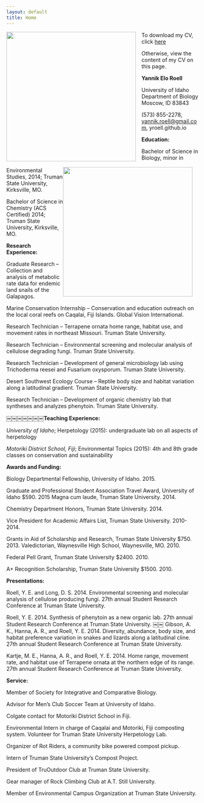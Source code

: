 ```yaml
---
layout: default
title: Home
---
```


<img style="float: left; margin: 0px 15px 15px 0px;"
src="https://cloud.githubusercontent.com/assets/14020037/10561118/3f2fabac-74d3-11e5-839a-95332e2103c5.JPG" width="340" />

<img style="float: right; margin: 0px 15px 15px 0px;"
src="https://cloud.githubusercontent.com/assets/14020037/10561144/29acbe4a-74d4-11e5-95d7-ccffec09a3fc.JPG" width="340" />

To download my CV, click [here](https://github.com/yroell/yroell.github.io/files/15514/YRoell_CV.pdf)

Otherwise, view the content of my CV on this page.

**Yannik Elo Roell**

University of Idaho Department of Biology Moscow, ID 83843

(573) 855-2278, yannik.roell@gmail.com, yroell.github.io

**Education:**

Bachelor of Science in Biology, minor in Environmental Studies, 2014; Truman State University, Kirksville, MO.

Bachelor of Science in Chemistry (ACS Certified) 2014; Truman State University, Kirksville, MO.

**Research Experience:**

Graduate Research – Collection and analysis of metabolic rate data for endemic land snails of the Galapagos.

Marine Conservation Internship – Conservation and education outreach on the local coral reefs on Caqalai, Fiji Islands. Global Vision International.

Research Technician – Terrapene ornata home range, habitat use, and movement rates in northeast Missouri. Truman State University.

Research Technician – Environmental screening and molecular analysis of cellulose degrading fungi. Truman State University.

Research Technician – Development of general microbiology lab using Trichoderma reesei and Fusarium oxysporum. Truman State University.

Desert Southwest Ecology Course – Reptile body size and habitat variation along a latitudinal gradient. Truman State University.

Research Technician – Development of organic chemistry lab that syntheses and analyzes phenytoin. Truman State University.

**￼￼￼￼￼￼￼Teaching Experience:**

*University of Idaho*;
Herpetology (2015): undergraduate lab on all aspects of herpetology

*Motoriki District School, Fiji*;
Environmental Topics (2015): 4th and 8th grade classes on conservation and sustainability

**Awards and Funding:**

Biology Departmental Fellowship, University of Idaho. 2015.

Graduate and Professional Student Association Travel Award, University of Idaho $590. 2015 Magna cum laude, Truman State University. 2014.

Chemistry Department Honors, Truman State University. 2014.

Vice President for Academic Affairs List, Truman State University. 2010-2014.

Grants in Aid of Scholarship and Research, Truman State University $750. 2013. Valedictorian, Waynesville High School, Waynesville, MO. 2010.

Federal Pell Grant, Truman State University $2400. 2010.

A+ Recognition Scholarship, Truman State University $1500. 2010.

**Presentations:**

Roell, Y. E. and Long, D. S. 2014. Environmental screening and molecular analysis of cellulose producing fungi. 27th annual Student Research Conference at Truman State University.

Roell, Y. E. 2014. Synthesis of phenytoin as a new organic lab. 27th annual Student Research Conference at Truman State University.
￼￼
Gibson, A. K., Hanna, A. R., and Roell, Y. E. 2014. Diversity, abundance, body size, and habitat preference variation in snakes and lizards along a latitudinal cline. 27th annual Student Research Conference at Truman State University.

Kartje, M. E., Hanna, A. R., and Roell, Y. E. 2014. Home range, movement rate, and habitat use of Terrapene ornata at the northern edge of its range. 27th annual Student Research Conference at Truman State University.

**Service:**

Member of Society for Integrative and Comparative Biology.

Advisor for Men’s Club Soccer Team at University of Idaho.

Colgate contact for Motoriki District School in Fiji.

Environmental Intern in charge of Caqalai and Motoriki, Fiji composting system. Volunteer for Truman State University Herpetology Lab.

Organizer of Rot Riders, a community bike powered compost pickup.

Intern of Truman State University’s Compost Project.

President of TruOutdoor Club at Truman State University.

Gear manager of Rock Climbing Club at A.T. Still University.

Member of Environmental Campus Organization at Truman State University.
